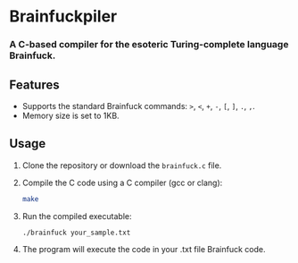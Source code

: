 # Brainfuckpiler
### A C-based compiler for the esoteric Turing-complete language Brainfuck.

## Features

- Supports the standard Brainfuck commands: `>`, `<`, `+`, `-`, `[`, `]`, `.`, `,`.
- Memory size is set to 1KB.

## Usage

1. Clone the repository or download the `brainfuck.c` file.
2. Compile the C code using a C compiler (gcc or clang):

    ```bash
    make
    ```

3. Run the compiled executable:

    ```bash
    ./brainfuck your_sample.txt
    ```

4. The program will execute the code in your .txt file Brainfuck code.